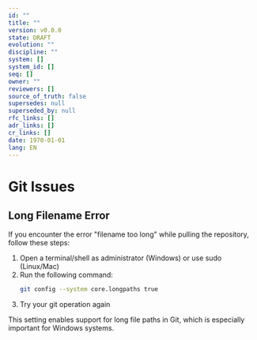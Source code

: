 ```yaml
---
id: ""
title: ""
version: v0.0.0
state: DRAFT
evolution: ""
discipline: ""
system: []
system_id: []
seq: []
owner: ""
reviewers: []
source_of_truth: false
supersedes: null
superseded_by: null
rfc_links: []
adr_links: []
cr_links: []
date: 1970-01-01
lang: EN
---
```


# Git Issues

## Long Filename Error

If you encounter the error "filename too long" while pulling the repository, follow these steps:

1. Open a terminal/shell as administrator (Windows) or use sudo (Linux/Mac)
2. Run the following command:
   ```bash
   git config --system core.longpaths true
   ```
3. Try your git operation again

This setting enables support for long file paths in Git, which is especially important for Windows systems. 
